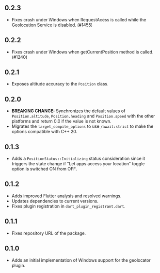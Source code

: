## 0.2.3

* Fixes crash under Windows when RequestAcess is called while the Geolocation Service is disabled. (#1455)

## 0.2.2

* Fixes crash under Windows when getCurrentPosition method is called. (#1240)

## 0.2.1

* Exposes altitude accuracy to the `Position` class.

## 0.2.0

* **BREAKING CHANGE:** Synchronizes the default values of `Position.altitude`, `Position.heading` and `Position.speed` with the other platforms and return 0.0 if the value is not known.
* Migrates the `target_compile_options` to use `/await:strict` to make the options compatible with C++ 20.

## 0.1.3

* Adds a `PositionStatus::Initializing` status consideration since it triggers the state change 
if "Let apps access your location" toggle option is switched ON from OFF.

## 0.1.2

* Adds improved Flutter analysis and resolved warnings.
* Updates dependencies to current versions.
* Fixes plugin registration in `dart_plugin_registrant.dart`.

## 0.1.1

* Fixes repository URL of the package.

## 0.1.0

* Adds an initial implementation of Windows support for the geolocator plugin.
